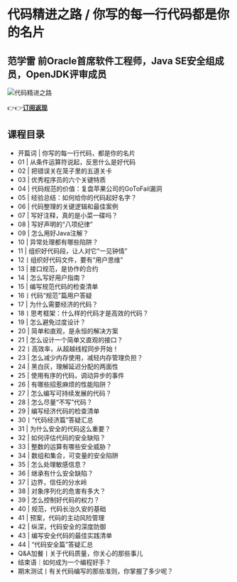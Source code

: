 代码精进之路 / 你写的每一行代码都是你的名片
=======================

范学雷 **前Oracle首席软件工程师，Java SE安全组成员，OpenJDK评审成员**
-----------------------------------------------

![代码精进之路](https://www.geekgay.com/storage/geek/geek_f85ac857c0a3f8ee1abc1309227647d0.jpg)  
  
👉👉[**订阅返现**](https://time.geekbang.org/column/intro/100019601?code=4EAKafQVHxx61ni45obdeZOwHqCoEm5OZoZYKhs4nLM%3D "代码精进之路")  
  
课程目录
----

  
  
- 开篇词 | 你写的每一行代码，都是你的名片
- 01 | 从条件运算符说起，反思什么是好代码
- 02 | 把错误关在笼子里的五道关卡
- 03 | 优秀程序员的六个关键特质
- 04 | 代码规范的价值：复盘苹果公司的GoToFail漏洞
- 05 | 经验总结：如何给你的代码起好名字？
- 06 | 代码整理的关键逻辑和最佳案例
- 07 | 写好注释，真的是小菜一碟吗？
- 08 | 写好声明的“八项纪律”
- 09 | 怎么用好Java注解？
- 10 | 异常处理都有哪些陷阱？
- 11 | 组织好代码段，让人对它“一见钟情”
- 12丨组织好代码文件，要有“用户思维”
- 13 | 接口规范，是协作的合约
- 14 | 怎么写好用户指南？
- 15 | 编写规范代码的检查清单
- 16丨代码“规范”篇用户答疑
- 17 | 为什么需要经济的代码？
- 18丨思考框架：什么样的代码才是高效的代码？
- 19 | 怎么避免过度设计？
- 20 | 简单和直观，是永恒的解决方案
- 21 | 怎么设计一个简单又直观的接口？
- 22丨高效率，从超越线程同步开始！
- 23 | 怎么减少内存使用，减轻内存管理负担？
- 24 | 黑白灰，理解延迟分配的两面性
- 25 | 使用有序的代码，调动异步的事件
- 26 | 有哪些招惹麻烦的性能陷阱？
- 27 | 怎么编写可持续发展的代码？
- 28 | 怎么尽量“不写”代码？
- 29 | 编写经济代码的检查清单
- 30丨“代码经济篇”答疑汇总
- 31 | 为什么安全的代码这么重要？
- 32 | 如何评估代码的安全缺陷？
- 33 | 整数的运算有哪些安全威胁？
- 34 | 数组和集合，可变量的安全陷阱
- 35 | 怎么处理敏感信息？
- 36 | 继承有什么安全缺陷？
- 37 | 边界，信任的分水岭
- 38 | 对象序列化的危害有多大？
- 39 | 怎么控制好代码的权力？
- 40 | 规范，代码长治久安的基础
- 41 | 预案，代码的主动风险管理
- 42 | 纵深，代码安全的深度防御
- 43 | 编写安全代码的最佳实践清单
- 44 | “代码安全篇”答疑汇总
- Q&amp;A加餐丨关于代码质量，你关心的那些事儿
- 结束语｜如何成为一个编程好手？
- 期末测试丨有关代码编写的那些准则，你掌握了多少呢？